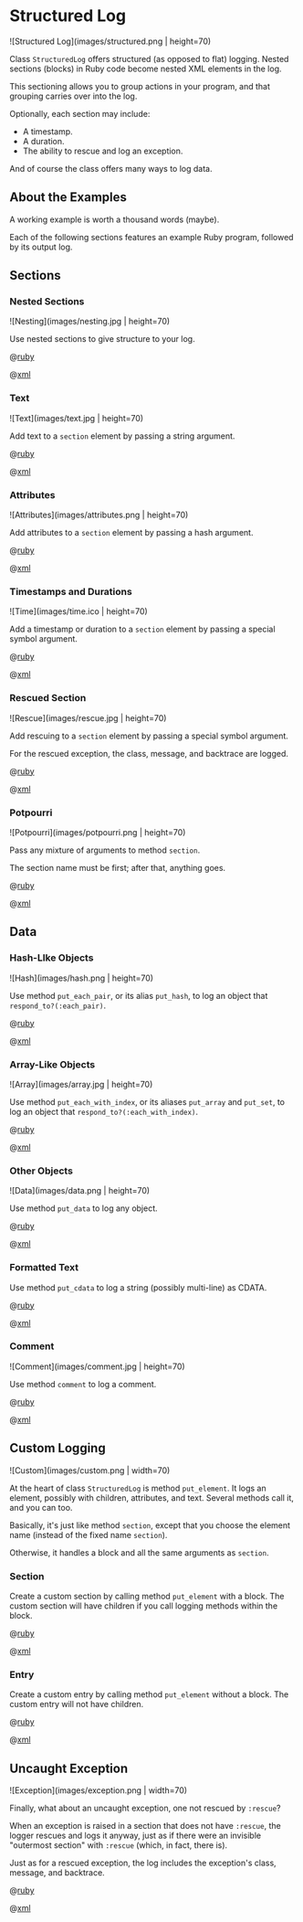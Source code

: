 # Structured Log

![Structured Log](images/structured.png | height=70)

Class <code>StructuredLog</code> offers structured (as opposed to flat) logging.  Nested sections (blocks) in Ruby code become nested XML elements in the log.

This sectioning allows you to group actions in your program, and that grouping carries over into the log.

Optionally, each section may include:
<ul>
<li>A timestamp.
<li>A duration.
<li>The ability to rescue and log an exception.
</ul>

And of course the class offers many ways to log data.

## About the Examples

A working example is worth a thousand words (maybe).

Each of the following sections features an example Ruby program, followed by its output log.


## Sections

### Nested Sections
![Nesting](images/nesting.jpg | height=70)

Use nested sections to give structure to your log.

@[ruby](scripts/sections.rb)

@[xml](logs/sections.xml)

### Text
![Text](images/text.jpg | height=70)

Add text to a <code>section</code> element by passing a string argument.

@[ruby](scripts/text.rb)

@[xml](logs/text.xml)

### Attributes
![Attributes](images/attributes.png | height=70)

Add attributes to a <code>section</code> element by passing a hash argument.

@[ruby](scripts/attributes.rb)

@[xml](logs/attributes.xml)

### Timestamps and Durations
![Time](images/time.ico | height=70)

Add a timestamp or duration to a <code>section</code> element by passing a special symbol argument.

@[ruby](scripts/time.rb)

@[xml](logs/time.xml)

### Rescued Section
![Rescue](images/rescue.jpg | height=70)

Add rescuing to a <code>section</code> element by passing a special symbol argument.

For the rescued exception, the class, message, and backtrace are logged.

@[ruby](scripts/rescue.rb)

@[xml](logs/rescue.xml)

### Potpourri
![Potpourri](images/potpourri.png | height=70)

Pass any mixture of arguments to method <code>section</code>.

The section name must be first; after that, anything goes.

@[ruby](scripts/potpourri.rb)

@[xml](logs/potpourri.xml)

## Data

### Hash-LIke Objects
![Hash](images/hash.png | height=70)

Use method <code>put_each_pair</code>, or its alias <code>put_hash</code>, to log an object that <code>respond_to?(:each_pair)</code>.

@[ruby](scripts/hash.rb)

@[xml](logs/hash.xml)

### Array-Like Objects
![Array](images/array.jpg | height=70)

Use method <code>put_each_with_index</code>, or its aliases <code>put_array</code> and <code>put_set</code>, to log an object that <code>respond_to?(:each_with_index)</code>.

@[ruby](scripts/array.rb)

@[xml](logs/array.xml)

### Other Objects
![Data](images/data.png | height=70)

Use method <code>put_data</code> to log any object.

@[ruby](scripts/data.rb)

@[xml](logs/data.xml)

### Formatted Text

Use method <code>put_cdata</code> to log a string (possibly multi-line) as CDATA.

@[ruby](scripts/cdata.rb)

@[xml](logs/cdata.xml)

### Comment
![Comment](images/comment.jpg | height=70)

Use method <code>comment</code> to log a comment.

@[ruby](scripts/comment.rb)

@[xml](logs/comment.xml)

## Custom Logging
![Custom](images/custom.png | width=70)

At the heart of class <code>StructuredLog</code> is method <code>put_element</code>.  It logs an element, possibly with children, attributes, and text.  Several methods call it, and you can too.

Basically, it's just like method <code>section</code>, except that you choose the element name (instead of the fixed name <code>section</code>).

Otherwise, it handles a block and all the same arguments as <code>section</code>.

### Section

Create a custom section by calling method <code>put_element</code> with a block.  The custom section will have children if you call logging methods within the block.

@[ruby](scripts/custom_section.rb)

@[xml](logs/custom_section.xml)

### Entry

Create a custom entry by calling method <code>put_element</code> without a block.  The custom entry will not have children.

@[ruby](scripts/custom_entry.rb)

@[xml](logs/custom_entry.xml)

## Uncaught Exception
![Exception](images/exception.png | width=70)

Finally, what about an uncaught exception, one not rescued by <code>:rescue</code>?

When an exception is raised in a section that does not have <code>:rescue</code>, the logger rescues and logs it anyway, just as if there were an invisible "outermost section" with <code>:rescue</code> (which, in fact, there is).

Just as for a rescued exception, the log includes the exception's class, message, and backtrace.

@[ruby](scripts/exception.rb)

@[xml](logs/exception.xml)

